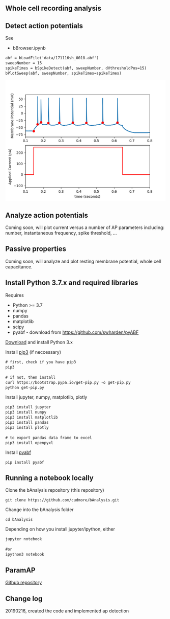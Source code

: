 ## Whole cell recording analysis

## Detect action potentials

See
 - bBrowser.ipynb

```
abf = bLoadFile('data/171116sh_0018.abf')
sweepNumber = 15
spikeTimes = bSpikeDetect(abf, sweepNumber, dVthresholdPos=15)
bPlotSweep(abf, sweepNumber, spikeTimes=spikeTimes)
```

<IMG SRC="img/example1.png" width=600>

## Analyze action potentials

Coming soon, will plot current versus a number of AP parameters including: number, instantaneous frequency, spike threshold, ...

## Passive properties

Coming soon, will analyze and plot resting membrane potential, whole cell capacitance.

## Install Python 3.7.x and required libraries

Requires

 - Python >= 3.7
 - numpy
 - pandas
 - matplotlib
 - scipy
 - pyabf - download from https://github.com/swharden/pyABF


[Download][python3] and install Python 3.x

Install [pip3][pip3] (if neccessary)

```
# first, check if you have pip3
pip3

# if not, then install
curl https://bootstrap.pypa.io/get-pip.py -o get-pip.py
python get-pip.py
```

Install jupyter, numpy, matplotlib, plotly

```
pip3 install jupyter
pip3 install numpy
pip3 install matplotlib
pip3 install pandas
pip3 install plotly

# to export pandas data frame to excel
pip3 install openpyxl
```

Install [pyabf][pyabf]

```
pip install pyabf
```

## Running a notebook locally

Clone the bAnalysis repository (this repository)

```
git clone https://github.com/cudmore/bAnalysis.git
```

Change into the bAnalysis folder

```
cd bAnalysis
```

Depending on how you install jupyter/ipython, either

```
jupyter notebook

#or
ipython3 notebook
```

## ParamAP

[Github repository][paramap]

## Change log

20190216, created the code and implemented ap detection


[python3]: https://www.python.org/downloads/
[pip3]: https://pip.pypa.io/en/stable/installing/
[pyabf]: https://github.com/swharden/pyABF
[paramap]: https://github.com/christianrickert/ParamAP
